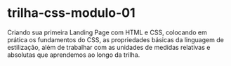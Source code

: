 # trilha-css-modulo-01
Criando sua primeira Landing Page com HTML e CSS, colocando em prática os fundamentos do CSS, as propriedades básicas da linguagem de estilização, além de trabalhar com as unidades de medidas relativas e absolutas que aprendemos ao longo da trilha.
